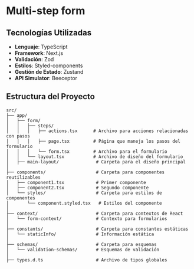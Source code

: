 # Multi-step form



## Tecnologías Utilizadas

- **Lenguaje**: TypeScript
- **Framework**: Next.js
- **Validación**: Zod
- **Estilos**: Styled-components
- **Gestión de Estado**: Zustand
- **API Simulator**: Beeceptor

## Estructura del Proyecto
```
src/
├── app/
│   ├── form/                    
│   │   ├── steps/               
│   │   │   ├── actions.tsx      # Archivo para acciones relacionadas con pasos
│   │   │   ├── page.tsx         # Página que maneja los pasos del formulario
│   │   │   └── form.tsx         # Archivo para el formulario
│   │   └── layout.tsx           # Archivo de diseño del formulario
│   ├── main-layout/              # Carpeta para el diseño principal
│       
├── components/                   # Carpeta para componentes reutilizables
│   ├── component1.tsx            # Primer componente
│   ├── component2.tsx            # Segundo componente
│   └── styles/                   # Carpeta para estilos de componentes
│       └── component.styled.tsx   # Estilos del componente
│       
├── context/                      # Carpeta para contextos de React
│   └── form-context/             # Contexto para formularios
│ 
├── constants/                    # Carpeta para constantes estáticas
│   └── staticInfo/               # Información estática
│ 
├── schemas/                      # Carpeta para esquemas
│   └── validation-schemas/       # Esquemas de validación
│ 
├── types.d.ts                    # Archivo de tipos globales





```
